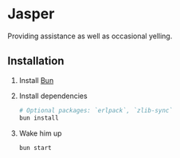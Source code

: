# Jasper

Providing assistance as well as occasional yelling.

## Installation

1. Install [Bun](https://bun.sh/)
2. Install dependencies

    ```sh
    # Optional packages: `erlpack`, `zlib-sync`
    bun install
    ```

3. Wake him up

    ```sh
    bun start
    ```
